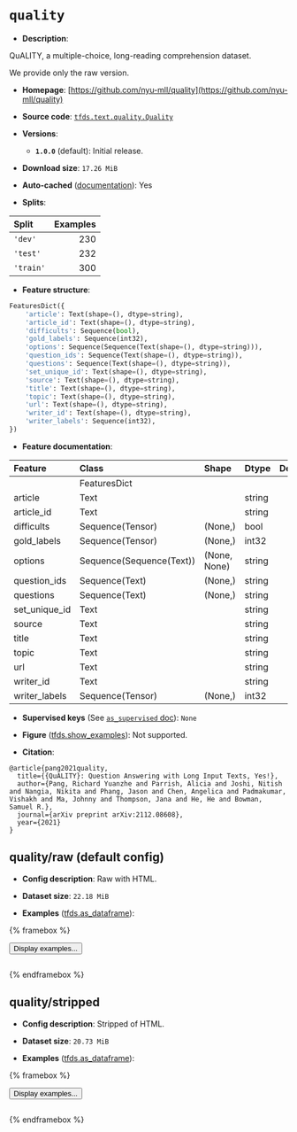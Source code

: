 <div itemscope itemtype="http://schema.org/Dataset">
  <div itemscope itemprop="includedInDataCatalog" itemtype="http://schema.org/DataCatalog">
    <meta itemprop="name" content="TensorFlow Datasets" />
  </div>
  <meta itemprop="name" content="quality" />
  <meta itemprop="description" content="QuALITY, a multiple-choice, long-reading comprehension dataset.&#10;&#10;We provide only the raw version.&#10;&#10;To use this dataset:&#10;&#10;```python&#10;import tensorflow_datasets as tfds&#10;&#10;ds = tfds.load(&#x27;quality&#x27;, split=&#x27;train&#x27;)&#10;for ex in ds.take(4):&#10;  print(ex)&#10;```&#10;&#10;See [the guide](https://www.tensorflow.org/datasets/overview) for more&#10;informations on [tensorflow_datasets](https://www.tensorflow.org/datasets).&#10;&#10;" />
  <meta itemprop="url" content="https://www.tensorflow.org/datasets/catalog/quality" />
  <meta itemprop="sameAs" content="https://github.com/nyu-mll/quality" />
  <meta itemprop="citation" content="@article{pang2021quality,&#10;  title={{QuALITY}: Question Answering with Long Input Texts, Yes!},&#10;  author={Pang, Richard Yuanzhe and Parrish, Alicia and Joshi, Nitish and Nangia, Nikita and Phang, Jason and Chen, Angelica and Padmakumar, Vishakh and Ma, Johnny and Thompson, Jana and He, He and Bowman, Samuel R.},&#10;  journal={arXiv preprint arXiv:2112.08608},&#10;  year={2021}&#10;}" />
</div>

# `quality`


*   **Description**:

QuALITY, a multiple-choice, long-reading comprehension dataset.

We provide only the raw version.

*   **Homepage**:
    [https://github.com/nyu-mll/quality](https://github.com/nyu-mll/quality)

*   **Source code**:
    [`tfds.text.quality.Quality`](https://github.com/tensorflow/datasets/tree/master/tensorflow_datasets/text/quality/quality.py)

*   **Versions**:

    *   **`1.0.0`** (default): Initial release.

*   **Download size**: `17.26 MiB`

*   **Auto-cached**
    ([documentation](https://www.tensorflow.org/datasets/performances#auto-caching)):
    Yes

*   **Splits**:

Split     | Examples
:-------- | -------:
`'dev'`   | 230
`'test'`  | 232
`'train'` | 300

*   **Feature structure**:

```python
FeaturesDict({
    'article': Text(shape=(), dtype=string),
    'article_id': Text(shape=(), dtype=string),
    'difficults': Sequence(bool),
    'gold_labels': Sequence(int32),
    'options': Sequence(Sequence(Text(shape=(), dtype=string))),
    'question_ids': Sequence(Text(shape=(), dtype=string)),
    'questions': Sequence(Text(shape=(), dtype=string)),
    'set_unique_id': Text(shape=(), dtype=string),
    'source': Text(shape=(), dtype=string),
    'title': Text(shape=(), dtype=string),
    'topic': Text(shape=(), dtype=string),
    'url': Text(shape=(), dtype=string),
    'writer_id': Text(shape=(), dtype=string),
    'writer_labels': Sequence(int32),
})
```

*   **Feature documentation**:

Feature       | Class                    | Shape        | Dtype  | Description
:------------ | :----------------------- | :----------- | :----- | :----------
              | FeaturesDict             |              |        |
article       | Text                     |              | string |
article_id    | Text                     |              | string |
difficults    | Sequence(Tensor)         | (None,)      | bool   |
gold_labels   | Sequence(Tensor)         | (None,)      | int32  |
options       | Sequence(Sequence(Text)) | (None, None) | string |
question_ids  | Sequence(Text)           | (None,)      | string |
questions     | Sequence(Text)           | (None,)      | string |
set_unique_id | Text                     |              | string |
source        | Text                     |              | string |
title         | Text                     |              | string |
topic         | Text                     |              | string |
url           | Text                     |              | string |
writer_id     | Text                     |              | string |
writer_labels | Sequence(Tensor)         | (None,)      | int32  |

*   **Supervised keys** (See
    [`as_supervised` doc](https://www.tensorflow.org/datasets/api_docs/python/tfds/load#args)):
    `None`

*   **Figure**
    ([tfds.show_examples](https://www.tensorflow.org/datasets/api_docs/python/tfds/visualization/show_examples)):
    Not supported.

*   **Citation**:

```
@article{pang2021quality,
  title={{QuALITY}: Question Answering with Long Input Texts, Yes!},
  author={Pang, Richard Yuanzhe and Parrish, Alicia and Joshi, Nitish and Nangia, Nikita and Phang, Jason and Chen, Angelica and Padmakumar, Vishakh and Ma, Johnny and Thompson, Jana and He, He and Bowman, Samuel R.},
  journal={arXiv preprint arXiv:2112.08608},
  year={2021}
}
```


## quality/raw (default config)

*   **Config description**: Raw with HTML.

*   **Dataset size**: `22.18 MiB`

*   **Examples**
    ([tfds.as_dataframe](https://www.tensorflow.org/datasets/api_docs/python/tfds/as_dataframe)):

<!-- mdformat off(HTML should not be auto-formatted) -->

{% framebox %}

<button id="displaydataframe">Display examples...</button>
<div id="dataframecontent" style="overflow-x:auto"></div>
<script>
const url = "https://storage.googleapis.com/tfds-data/visualization/dataframe/quality-raw-1.0.0.html";
const dataButton = document.getElementById('displaydataframe');
dataButton.addEventListener('click', async () => {
  // Disable the button after clicking (dataframe loaded only once).
  dataButton.disabled = true;

  const contentPane = document.getElementById('dataframecontent');
  try {
    const response = await fetch(url);
    // Error response codes don't throw an error, so force an error to show
    // the error message.
    if (!response.ok) throw Error(response.statusText);

    const data = await response.text();
    contentPane.innerHTML = data;
  } catch (e) {
    contentPane.innerHTML =
        'Error loading examples. If the error persist, please open '
        + 'a new issue.';
  }
});
</script>

{% endframebox %}

<!-- mdformat on -->

## quality/stripped

*   **Config description**: Stripped of HTML.

*   **Dataset size**: `20.73 MiB`

*   **Examples**
    ([tfds.as_dataframe](https://www.tensorflow.org/datasets/api_docs/python/tfds/as_dataframe)):

<!-- mdformat off(HTML should not be auto-formatted) -->

{% framebox %}

<button id="displaydataframe">Display examples...</button>
<div id="dataframecontent" style="overflow-x:auto"></div>
<script>
const url = "https://storage.googleapis.com/tfds-data/visualization/dataframe/quality-stripped-1.0.0.html";
const dataButton = document.getElementById('displaydataframe');
dataButton.addEventListener('click', async () => {
  // Disable the button after clicking (dataframe loaded only once).
  dataButton.disabled = true;

  const contentPane = document.getElementById('dataframecontent');
  try {
    const response = await fetch(url);
    // Error response codes don't throw an error, so force an error to show
    // the error message.
    if (!response.ok) throw Error(response.statusText);

    const data = await response.text();
    contentPane.innerHTML = data;
  } catch (e) {
    contentPane.innerHTML =
        'Error loading examples. If the error persist, please open '
        + 'a new issue.';
  }
});
</script>

{% endframebox %}

<!-- mdformat on -->